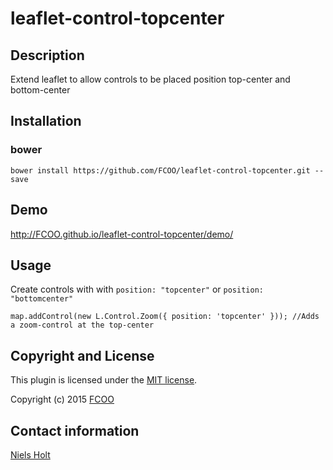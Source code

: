 # leaflet-control-topcenter
>


## Description
Extend leaflet to allow controls to be placed position top-center and bottom-center

## Installation
### bower
`bower install https://github.com/FCOO/leaflet-control-topcenter.git --save`

## Demo
http://FCOO.github.io/leaflet-control-topcenter/demo/ 

## Usage
Create controls with with `position: "topcenter"` or `position: "bottomcenter"` 


	map.addControl(new L.Control.Zoom({ position: 'topcenter' })); //Adds a zoom-control at the top-center


## Copyright and License
This plugin is licensed under the [MIT license](https://github.com/FCOO/leaflet-control-topcenter/LICENSE).

Copyright (c) 2015 [FCOO](https://github.com/FCOO)

## Contact information

[Niels Holt](http://github.com/NielsHolt)
